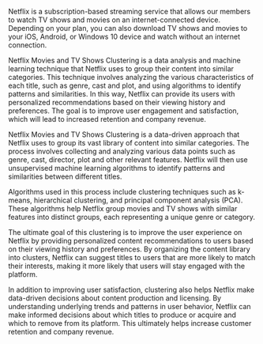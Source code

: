 Netflix is a subscription-based streaming service that allows our members to watch TV shows and movies on an internet-connected device. Depending on your plan, you can also download TV shows and movies to your iOS, Android, or Windows 10 device and watch without an internet connection.

Netflix Movies and TV Shows Clustering is a data analysis and machine learning technique that Netflix uses to group their content into similar categories. This technique involves analyzing the various characteristics of each title, such as genre, cast and plot, and using algorithms to identify patterns and similarities. In this way, Netflix can provide its users with personalized recommendations based on their viewing history and preferences. The goal is to improve user engagement and satisfaction, which will lead to increased retention and company revenue.

Netflix Movies and TV Shows Clustering is a data-driven approach that Netflix uses to group its vast library of content into similar categories. The process involves collecting and analyzing various data points such as genre, cast, director, plot and other relevant features. Netflix will then use unsupervised machine learning algorithms to identify patterns and similarities between different titles.

Algorithms used in this process include clustering techniques such as k-means, hierarchical clustering, and principal component analysis (PCA). These algorithms help Netflix group movies and TV shows with similar features into distinct groups, each representing a unique genre or category.

The ultimate goal of this clustering is to improve the user experience on Netflix by providing personalized content recommendations to users based on their viewing history and preferences. By organizing the content library into clusters, Netflix can suggest titles to users that are more likely to match their interests, making it more likely that users will stay engaged with the platform.

In addition to improving user satisfaction, clustering also helps Netflix make data-driven decisions about content production and licensing. By understanding underlying trends and patterns in user behavior, Netflix can make informed decisions about which titles to produce or acquire and which to remove from its platform. This ultimately helps increase customer retention and company revenue.
